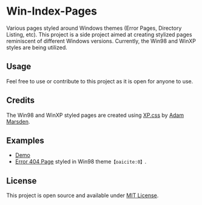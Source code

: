 # Win-Index-Pages

Various pages styled around Windows themes (Error Pages, Directory Listing, etc). This project is a side project aimed at creating stylized pages reminiscent of different Windows versions. Currently, the Win98 and WinXP styles are being utilized.

## Usage

Feel free to use or contribute to this project as it is open for anyone to use.

## Credits

The Win98 and WinXP styled pages are created using [XP.css](https://botoxparty.github.io/XP.css/) by [Adam Marsden](https://github.com/botoxparty).

## Examples

- [Demo](https://cdn.cardiacar.rest/error-pages/) 
- [Error 404 Page](https://cdn.cardiacar.rest/error-pages/404.html) styled in Win98 theme&#8203;``【oaicite:0】``&#8203;.

## License

This project is open source and available under [MIT License](LICENSE).
